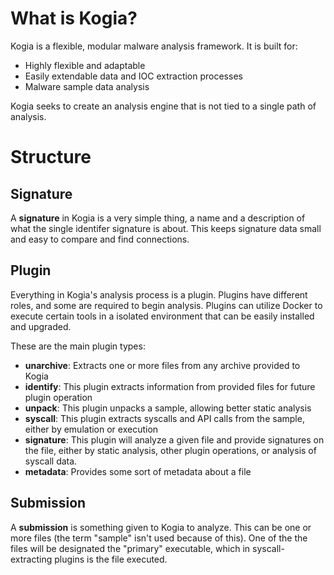 # What is Kogia?

Kogia is a flexible, modular malware analysis framework. It is built for:

* Highly flexible and adaptable
* Easily extendable data and IOC extraction processes
* Malware sample data analysis 

Kogia seeks to create an analysis engine that is not tied to a single path of analysis.

# Structure

## Signature

A **signature** in Kogia is a very simple thing, a name and a description of what the single identifer signature is about. This keeps signature data small and easy to compare and find connections.

## Plugin

Everything in Kogia's analysis process is a plugin. Plugins have different roles, and some are required to begin analysis. Plugins can utilize Docker to execute certain tools in a isolated environment that can be easily installed and upgraded.

These are the main plugin types:
* **unarchive**: Extracts one or more files from any archive provided to Kogia
* **identify**: This plugin extracts information from provided files for future plugin operation
* **unpack**: This plugin unpacks a sample, allowing better static analysis
* **syscall**: This plugin extracts syscalls and API calls from the sample, either by emulation or execution
* **signature**: This plugin will analyze a given file and provide signatures on the file, either by static analysis, other plugin operations, or analysis of syscall data.
* **metadata**: Provides some sort of metadata about a file

## Submission

A **submission** is something given to Kogia to analyze. This can be one or more files (the term "sample" isn't used because of this). One of the the files will be designated the "primary" executable, which in syscall-extracting plugins is the file executed.